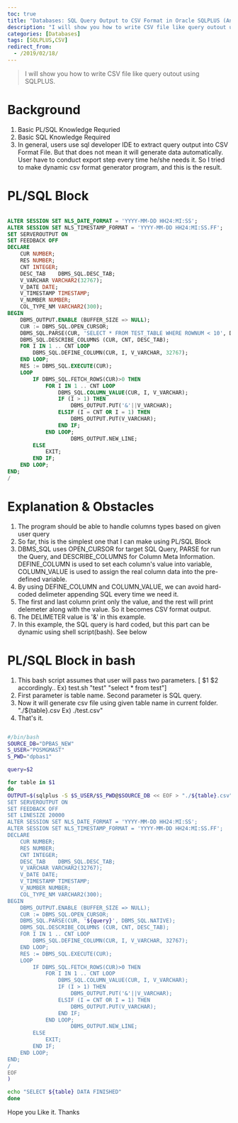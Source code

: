 ```yaml
---
toc: true
title: "Databases: SQL Query Output to CSV Format in Oracle SQLPLUS (Any Tables)"
description: "I will show you how to write CSV file like query outout using SQLPLUS"
categories: [Databases]
tags: [SQLPLUS,CSV]
redirect_from:
  - /2019/02/18/
---
```


> I will show you how to write CSV file like query outout using SQLPLUS.

# Background

1. Basic PL/SQL Knowledge Requried
2. Basic SQL Knowledge Required
3. In general, users use sql developer IDE to extract query output into CSV Format File.
   But that does not mean it will generate data automatically. User have to conduct export step every time he/she needs it.
   So I tried to make dynamic csv format generator program, and this is the result.

# PL/SQL Block

```sql

ALTER SESSION SET NLS_DATE_FORMAT = 'YYYY-MM-DD HH24:MI:SS';
ALTER SESSION SET NLS_TIMESTAMP_FORMAT = 'YYYY-MM-DD HH24:MI:SS.FF';
SET SERVEROUTPUT ON
SET FEEDBACK OFF
DECLARE
    CUR NUMBER;
    RES NUMBER;
    CNT INTEGER;
    DESC_TAB    DBMS_SQL.DESC_TAB;
    V_VARCHAR VARCHAR2(32767);
    V_DATE DATE;
    V_TIMESTAMP TIMESTAMP;
    V_NUMBER NUMBER;
    COL_TYPE_NM VARCHAR2(300);
BEGIN
    DBMS_OUTPUT.ENABLE (BUFFER_SIZE => NULL);
    CUR := DBMS_SQL.OPEN_CURSOR;
    DBMS_SQL.PARSE(CUR, 'SELECT * FROM TEST_TABLE WHERE ROWNUM < 10', DBMS_SQL.NATIVE);
    DBMS_SQL.DESCRIBE_COLUMNS (CUR, CNT, DESC_TAB);
    FOR I IN 1 .. CNT LOOP
        DBMS_SQL.DEFINE_COLUMN(CUR, I, V_VARCHAR, 32767);
    END LOOP;        
    RES := DBMS_SQL.EXECUTE(CUR);
    LOOP
        IF DBMS_SQL.FETCH_ROWS(CUR)>0 THEN 
            FOR I IN 1 .. CNT LOOP
                DBMS_SQL.COLUMN_VALUE(CUR, I, V_VARCHAR);                    
                IF (I > 1) THEN
                    DBMS_OUTPUT.PUT('&'||V_VARCHAR);
                ELSIF (I = CNT OR I = 1) THEN
                    DBMS_OUTPUT.PUT(V_VARCHAR);
                END IF;
            END LOOP;  
                    DBMS_OUTPUT.NEW_LINE;
        ELSE
            EXIT;
        END IF;
    END LOOP;
END;
/

```

# Explanation & Obstacles

1. The program should be able to handle columns types based on given user query
2. So far, this is the simplest one that I can make using PL/SQL Block
3. DBMS_SQL uses OPEN_CURSOR for target SQL Query, PARSE for run the Query, and DESCRIBE_COLUMNS for Column Meta Information. 
   DEFINE_COLUMN is used to set each column's value into variable, 
   COLUMN_VALUE is used to assign the real column data into the pre-defined variable.
4. By using DEFINE_COLUMN and COLUMN_VALUE, we can avoid hard-coded delimeter appending SQL every time we need it.
5. The first and last column print only the value, and the rest will print delemeter along with the value. So it becomes CSV format output.
6. The DELIMETER value is '&' in this example.
7. In this example, the SQL query is hard coded, but this part can be dynamic using shell script(bash). See below

# PL/SQL Block in bash

1. This bash script assumes that user will pass two parameters. [ $1 $2 accordingly.. Ex) test.sh "test" "select * from test"]
2. First parameter is table name. Second parameter is SQL query.
3. Now it will generate csv file using given table name in current folder. "./${table}.csv Ex) ./test.csv"
4. That's it.

```bash

#/bin/bash
SOURCE_DB="DPBAS_NEW"
S_USER="POSMGMAST"
S_PWD="dpbas1"

query=$2

for table in $1
do
OUTPUT=$(sqlplus -S $S_USER/$S_PWD@$SOURCE_DB << EOF > "./${table}.csv"
SET SERVEROUTPUT ON
SET FEEDBACK OFF
SET LINESIZE 20000
ALTER SESSION SET NLS_DATE_FORMAT = 'YYYY-MM-DD HH24:MI:SS';
ALTER SESSION SET NLS_TIMESTAMP_FORMAT = 'YYYY-MM-DD HH24:MI:SS.FF';
DECLARE
    CUR NUMBER;
    RES NUMBER;
    CNT INTEGER;
    DESC_TAB    DBMS_SQL.DESC_TAB;
    V_VARCHAR VARCHAR2(32767);
    V_DATE DATE;
    V_TIMESTAMP TIMESTAMP;
    V_NUMBER NUMBER;
    COL_TYPE_NM VARCHAR2(300);
BEGIN
    DBMS_OUTPUT.ENABLE (BUFFER_SIZE => NULL);
    CUR := DBMS_SQL.OPEN_CURSOR;
    DBMS_SQL.PARSE(CUR, '${query}', DBMS_SQL.NATIVE);
    DBMS_SQL.DESCRIBE_COLUMNS (CUR, CNT, DESC_TAB);
    FOR I IN 1 .. CNT LOOP
        DBMS_SQL.DEFINE_COLUMN(CUR, I, V_VARCHAR, 32767);
    END LOOP;        
    RES := DBMS_SQL.EXECUTE(CUR);
    LOOP
        IF DBMS_SQL.FETCH_ROWS(CUR)>0 THEN 
            FOR I IN 1 .. CNT LOOP
                DBMS_SQL.COLUMN_VALUE(CUR, I, V_VARCHAR);                    
                IF (I > 1) THEN
                    DBMS_OUTPUT.PUT('&'||V_VARCHAR);
                ELSIF (I = CNT OR I = 1) THEN
                    DBMS_OUTPUT.PUT(V_VARCHAR);
                END IF;
            END LOOP;  
                    DBMS_OUTPUT.NEW_LINE;
        ELSE
            EXIT;
        END IF;
    END LOOP;
END;
/
EOF
)

echo "SELECT ${table} DATA FINISHED"
done

```

Hope you Like it. Thanks

[^1]: This is a footnote.

[kramdown]: https://kramdown.gettalong.org/
[My Blog]: https://marindie.github.io